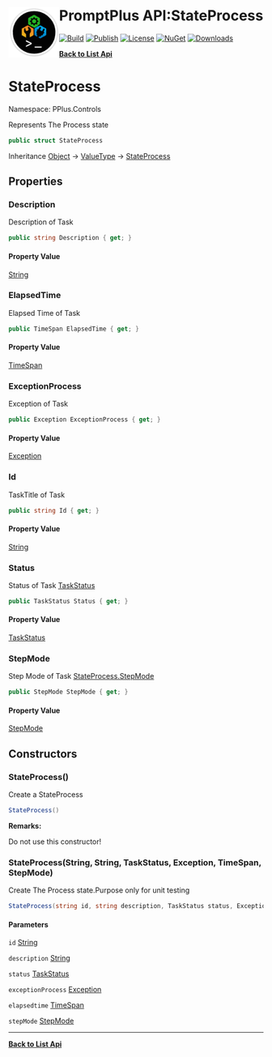 # <img align="left" width="100" height="100" src="../images/icon.png">PromptPlus API:StateProcess 

[![Build](https://github.com/FRACerqueira/PromptPlus/workflows/Build/badge.svg)](https://github.com/FRACerqueira/PromptPlus/actions/workflows/build.yml)
[![Publish](https://github.com/FRACerqueira/PromptPlus/actions/workflows/publish.yml/badge.svg)](https://github.com/FRACerqueira/PromptPlus/actions/workflows/publish.yml)
[![License](https://img.shields.io/github/license/FRACerqueira/PromptPlus)](https://github.com/FRACerqueira/PromptPlus/blob/master/LICENSE.md)
[![NuGet](https://img.shields.io/nuget/v/PromptPlus)](https://www.nuget.org/packages/PromptPlus/)
[![Downloads](https://img.shields.io/nuget/dt/PromptPlus)](https://www.nuget.org/packages/PromptPlus/)

[**Back to List Api**](./apis.md)

# StateProcess

Namespace: PPlus.Controls

Represents The Process state

```csharp
public struct StateProcess
```

Inheritance [Object](https://docs.microsoft.com/en-us/dotnet/api/system.object) → [ValueType](https://docs.microsoft.com/en-us/dotnet/api/system.valuetype) → [StateProcess](./pplus.controls.stateprocess.md)

## Properties

### <a id="properties-description"/>**Description**

Description of Task

```csharp
public string Description { get; }
```

#### Property Value

[String](https://docs.microsoft.com/en-us/dotnet/api/system.string)<br>

### <a id="properties-elapsedtime"/>**ElapsedTime**

Elapsed Time of Task

```csharp
public TimeSpan ElapsedTime { get; }
```

#### Property Value

[TimeSpan](https://docs.microsoft.com/en-us/dotnet/api/system.timespan)<br>

### <a id="properties-exceptionprocess"/>**ExceptionProcess**

Exception of Task

```csharp
public Exception ExceptionProcess { get; }
```

#### Property Value

[Exception](https://docs.microsoft.com/en-us/dotnet/api/system.exception)<br>

### <a id="properties-id"/>**Id**

TaskTitle of Task

```csharp
public string Id { get; }
```

#### Property Value

[String](https://docs.microsoft.com/en-us/dotnet/api/system.string)<br>

### <a id="properties-status"/>**Status**

Status of Task [TaskStatus](https://docs.microsoft.com/en-us/dotnet/api/system.threading.tasks.taskstatus)

```csharp
public TaskStatus Status { get; }
```

#### Property Value

[TaskStatus](https://docs.microsoft.com/en-us/dotnet/api/system.threading.tasks.taskstatus)<br>

### <a id="properties-stepmode"/>**StepMode**

Step Mode of Task [StateProcess.StepMode](./pplus.controls.stateprocess.md#stepmode)

```csharp
public StepMode StepMode { get; }
```

#### Property Value

[StepMode](./pplus.controls.stepmode.md)<br>

## Constructors

### <a id="constructors-.ctor"/>**StateProcess()**

Create a StateProcess

```csharp
StateProcess()
```

**Remarks:**

Do not use this constructor!

### <a id="constructors-.ctor"/>**StateProcess(String, String, TaskStatus, Exception, TimeSpan, StepMode)**

Create The Process state.Purpose only for unit testing

```csharp
StateProcess(string id, string description, TaskStatus status, Exception exceptionProcess, TimeSpan elapsedtime, StepMode stepMode)
```

#### Parameters

`id` [String](https://docs.microsoft.com/en-us/dotnet/api/system.string)<br>

`description` [String](https://docs.microsoft.com/en-us/dotnet/api/system.string)<br>

`status` [TaskStatus](https://docs.microsoft.com/en-us/dotnet/api/system.threading.tasks.taskstatus)<br>

`exceptionProcess` [Exception](https://docs.microsoft.com/en-us/dotnet/api/system.exception)<br>

`elapsedtime` [TimeSpan](https://docs.microsoft.com/en-us/dotnet/api/system.timespan)<br>

`stepMode` [StepMode](./pplus.controls.stepmode.md)<br>


- - -
[**Back to List Api**](./apis.md)
